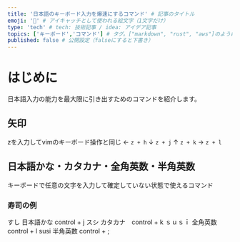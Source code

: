 ```yaml
---
title: '日本語のキーボード入力を爆速にするコマンド' # 記事のタイトル
emoji: '🎯' # アイキャッチとして使われる絵文字（1文字だけ）
type: 'tech' # tech: 技術記事 / idea: アイデア記事
topics: ['キーボード','コマンド'] # タグ。["markdown", "rust", "aws"]のように指定する
published: false # 公開設定（falseにすると下書き）
---
```


# はじめに
日本語入力の能力を最大限に引き出すためのコマンドを紹介します。 
## 矢印
zを入力してvimのキーボード操作と同じ
← `z + h`
↓ `z + j`
↑ `z + k`
→ `z + l`


## 日本語かな・カタカナ・全角英数・半角英数
キーボードで任意の文字を入力して確定していない状態で使えるコマンド
### 寿司の例
すし 日本語かな control + j
スシ カタカナ　control + k
ｓｕｓｉ 全角英数 control + l
susi 半角英数 control + ;